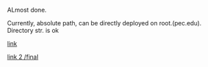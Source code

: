 ALmost done.

Currently, absolute path, can be directly deployed on root.(pec.edu). Directory str. is ok

<a href="https://adharshkrish.github.io/pec.edu/sitemap/sitemap.html" > link </a>

<a href="https://adharshkrish.github.io/pec.edu/sitemap/site.html" > link 2 /final </a>
